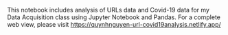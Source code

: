This notebook includes analysis of URLs data and Covid-19 data for my Data Acquisition class using Jupyter Notebook and Pandas. For a complete web view, please visit https://quynhnguyen-url-covid19analysis.netlify.app/

